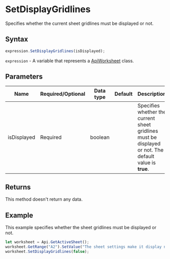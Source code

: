 # SetDisplayGridlines

Specifies whether the current sheet gridlines must be displayed or not.

## Syntax

```javascript
expression.SetDisplayGridlines(isDisplayed);
```

`expression` - A variable that represents a [ApiWorksheet](../ApiWorksheet.md) class.

## Parameters

| **Name** | **Required/Optional** | **Data type** | **Default** | **Description** |
| ------------- | ------------- | ------------- | ------------- | ------------- |
| isDisplayed | Required | boolean |  | Specifies whether the current sheet gridlines must be displayed or not. The default value is **true**. |

## Returns

This method doesn't return any data.

## Example

This example specifies whether the sheet gridlines must be displayed or not.

```javascript editor-xlsx
let worksheet = Api.GetActiveSheet();
worksheet.GetRange("A2").SetValue("The sheet settings make it display no gridlines");
worksheet.SetDisplayGridlines(false);
```
